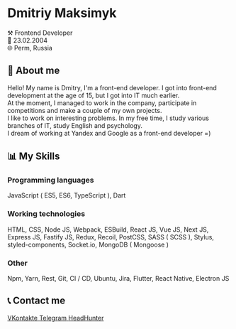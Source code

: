 <div>
  <h1>Dmitriy Maksimyk</h1>
  <p>⚒️ Frontend Developer</br>🎂 23.02.2004</br>🌐 Perm, Russia</h3>
<div>

<div>
  <h2>👤 About me</h2>
  <p>
    Hello! My name is Dmitry, I'm a front-end developer. I got into front-end development at the age of 15, but I got into IT much earlier.
    <br/>
    At the moment, I managed to work in the company, participate in competitions and make a couple of my own projects.
    <br/>
    I like to work on interesting problems. In my free time, I study various branches of IT, study English and psychology.
    <br/>
    I dream of working at Yandex and Google as a front-end developer =)
  </p>
<div>

<div>
  <h2>📊 My Skills</h2>

  <h3>Programming languages</h3>
  <p>
    JavaScript ( ES5, ES6, TypeScript ), Dart
  </p>

  <h3>Working technologies</h3>
  <p>
    HTML, CSS, Node JS, Webpack, ESBuild, React JS, Vue JS, Next JS, Express JS, Fastify JS, Redux, Recoil, PostCSS, SASS ( SCSS ), Stylus, styled-components, Socket.io, MongoDB ( Mongoose )
  </p>

  <h3>Other</h3>
  <p> 
    Npm, Yarn, Rest, Git, CI / CD, Ubuntu, Jira, Flutter, React Native, Electron JS
  </p>
<div>

<div>
  <h2>📞 Contact me</h2>
    <a href="https://vk.com/id419149056" _target="blank">
      <!-- <img src="./assets/vk-logo.png" alt="" width="25px" height="25px"> -->
      <span class="social__text-buttons">VKontakte</span>
    </a>
    <a href="https://t.me/d_maksimyk" _target="blank">
      <!-- <img src="./assets/tg-logo.png" alt="" width="25px" height="25px"> -->
      <span class="social__text-buttons">Telegram</span>
    </a>
    <a href="https://perm.hh.ru/resume/f5f7a20bff0b2688420039ed1f3069454f6135" _target="blank">
      <!-- <img src="./assets/hh-logo.png" alt="" width="25px" height="25px"> -->
      <span class="social__text-buttons">HeadHunter</span>
    </a>
<div>
